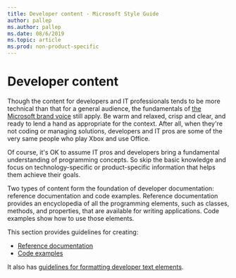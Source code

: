 ```yaml
---
title: Developer content - Microsoft Style Guide
author: pallep
ms.author: pallep
ms.date: 08/6/2019
ms.topic: article
ms.prod: non-product-specific
---
```


# Developer content

Though
the content for developers and IT professionals tends to be more
technical than that for a general audience, the fundamentals of [the Microsoft brand voice](~/brand-voice-above-all-simple-human.md) 
still apply. Be warm and relaxed, crisp and clear, and ready to lend a hand as appropriate for the context. After all, 
when they're not coding or managing solutions, developers and IT pros are some of the very same people who play Xbox and use Office. 

Of
course, it's OK to assume IT pros and developers bring
a fundamental understanding of programming concepts. So skip
the basic knowledge and focus on technology-specific
or product-specific information that helps them achieve their
goals. 

Two
types of content form the foundation of developer documentation:
reference documentation and code examples.
Reference documentation provides an encyclopedia of all
the programming elements, such as classes, methods, and
properties, that are available for writing applications. Code
examples show how to use those elements. 

This section provides guidelines for creating: 

  - [Reference documentation](~/developer-content/reference-documentation.md)
  - [Code examples](~/developer-content/code-examples.md)

It also has [guidelines for formatting developer text elements](~/developer-content/formatting-developer-text-elements.md).
